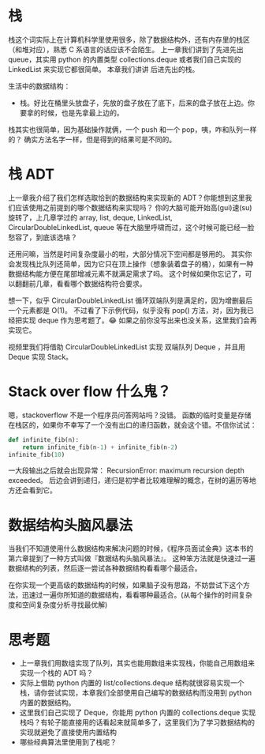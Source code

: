 # 栈

栈这个词实际上在计算机科学里使用很多，除了数据结构外，还有内存里的栈区 （和堆对应），熟悉 C 系语言的话应该不会陌生。
上一章我们讲到了先进先出 queue，其实用 python 的内置类型 collections.deque 或者我们自己实现的 LinkedList 来实现它都很简单。
本章我们讲讲 后进先出的栈。

生活中的数据结构：

- 栈。好比在桶里头放盘子，先放的盘子放在了底下，后来的盘子放在上边。你要拿的时候，也是先拿最上边的。

栈其实也很简单，因为基础操作就俩，一个 push 和一个 pop，咦，咋和队列一样的？
确实方法名字一样，但是得到的结果可是不同的。


# 栈 ADT

上一章我介绍了我们怎样选取恰到的数据结构来实现新的 ADT？你能想到这里我们应该使用之前提到的哪个数据结构来实现吗？
你的大脑可能开始高(gui)速(su)旋转了，上几章学过的 array, list, deque, LinkedList, CircularDoubleLinkedList, queue
等在大脑里呼啸而过，这个时候可能已经一脸愁容了，到底该选啥？

还用问嘛，当然是时间复杂度最小的啦，大部分情况下空间都是够用的。
其实你会发现栈比队列还简单，因为它只在顶上操作（想象装着盘子的桶），如果有一种数据结构能方便在尾部增减元素不就满足需求了吗。
这个时候如果你忘记了，可以翻翻前几章，看看哪个数据结构符合要求。

想一下，似乎 CircularDoubleLinkedList 循环双端队列是满足的，因为增删最后一个元素都是 O(1)。
不过看了下示例代码，似乎没有 pop() 方法，对，因为我已经把实现 deque 作为思考题了。😂
如果之前你没写出来也没关系，这里我们会再实现它。


视频里我们将借助 CircularDoubleLinkedList 实现 双端队列 Deque ，并且用 Deque 实现 Stack。


# Stack over flow 什么鬼？
嗯，stackoverflow 不是一个程序员问答网站吗？没错。
函数的临时变量是存储在栈区的，如果你不幸写了一个没有出口的递归函数，就会这个错。不信你试试：


```py
def infinite_fib(n):
    return infinite_fib(n-1) + infinite_fib(n-2)
infinite_fib(10)
```

一大段输出之后就会出现异常： RecursionError: maximum recursion depth exceeded。
后边会讲到递归，递归是初学者比较难理解的概念，在树的遍历等地方还会看到它。


# 数据结构头脑风暴法

当我们不知道使用什么数据结构来解决问题的时候，《程序员面试金典》这本书的第六章提到了一种方式叫做『数据结构头脑风暴法』。
这种笨方法就是快速过一遍数据结构的列表，然后逐一尝试各种数据结构看看哪个最适合。

在你实现一个更高级的数据结构的时候，如果脑子没有思路，不妨尝试下这个方法，迅速过一遍你所知道的数据结构，看看哪种最适合。(从每个操作的时间复杂度和空间复杂度分析寻找最优解)

# 思考题
- 上一章我们用数组实现了队列，其实也能用数组来实现栈，你能自己用数组来实现一个栈的 ADT 吗？
- 实际上借助 python 内置的 list/collections.deque 结构就很容易实现一个栈，请你尝试实现，本章我们全部使用自己编写的数据结构而没用到 python 内置的数据结构。
- 这里我们自己实现了 Deque，你能用 python 内置的 collections.deque 实现栈吗？有轮子能直接用的话看起来就简单多了，这里我们为了学习数据结构的实现就避免了直接使用内置结构
- 哪些经典算法里使用到了栈呢？
